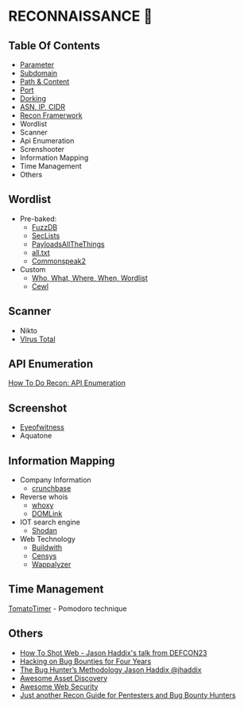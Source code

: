 # RECONNAISSANCE :crystal_ball:

## Table Of Contents
- [Parameter](https://github.com/acvn/catngul/blob/master/rekon/parameter.md)
- [Subdomain](https://github.com/acvn/catngul/blob/master/rekon/subdomain.md)
- [Path & Content](https://github.com/acvn/catngul/blob/master/rekon/path.md)
- [Port](https://github.com/acvn/catngul/blob/master/rekon/port.md)
- [Dorking](https://github.com/acvn/catngul/blob/master/rekon/dorking.md)
- [ASN, IP, CIDR](https://github.com/acvn/catngul/blob/master/rekon/ip.md)
- [Recon Framerwork]((https://github.com/acvn/catngul/blob/master/rekon/framework.md))
- Wordlist
- Scanner
- Api Enumeration
- Screnshooter
- Information Mapping
- Time Management
- Others


## Wordlist
- Pre-baked:
  - [FuzzDB](https://github.com/fuzzdb-project/fuzzdb)
  - [SecLists](https://github.com/danielmiessler/SecLists)
  - [PayloadsAllTheThings](https://github.com/swisskyrepo/PayloadsAllTheThings)
  - [all.txt](https://gist.github.com/jhaddix/86a06c5dc309d08580a018c66354a056)
  - [Commonspeak2](https://github.com/assetnote/commonspeak2-wordlists)
- Custom
  - [Who, What, Where, When, Wordlist](https://www.youtube.com/watch?v=W4_QCSIujQ4)
  - [Cewl](https://www.hackingarticles.in/comprehensive-guide-on-cewl-tool/) 

## Scanner
   - Nikto
   - [VIrus Total](https://www.virustotal.com)

## API Enumeration
[How To Do Recon: API Enumeration](https://www.youtube.com/watch?v=fvcKwUS4PTE&t=267s)
  
## Screenshot
- [Eyeofwitness](https://github.com/FortyNorthSecurity/EyeWitness)
- Aquatone

## Information Mapping
  - Company Information
    - [crunchbase](https://www.crunchbase.com)
  - Reverse whois
    - [whoxy](https://www.whoxy.com/)
    - [DOMLink](https://github.com/vysecurity/DomLink)
  - IOT search engine
    - [Shodan](https://www.shodan.io/)
  - Web Technology
    - [Buildwith](https://pro.builtwith.com/)
    - [Censys](https://censys.io/)
    - [Wappalyzer](https://www.wappalyzer.com/)

## Time Management</br>
[TomatoTimer](https://tomato-timer.com/) - Pomodoro technique

## Others
- [How To Shot Web - Jason Haddix's talk from DEFCON23](https://www.youtube.com/watch?v=VtFuAH19Qz0)
- [Hacking on Bug Bounties for Four Years](https://blog.assetnote.io/2020/09/15/hacking-on-bug-bounties-for-four-years/)
- [The Bug Hunter’s Methodology Jason Haddix @jhaddix](https://www.youtube.com/watch?v=gIz_yn0Uvb8)
- [Awesome Asset Discovery](https://github.com/redhuntlabs/Awesome-Asset-Discovery)
- [Awesome Web Security](https://github.com/qazbnm456/awesome-web-security)
- [Just another Recon Guide for Pentesters and Bug Bounty Hunters](https://www.offensity.com/de/blog/just-another-recon-guide-pentesters-and-bug-bounty-hunters/)
